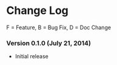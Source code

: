 Change Log
==========

F = Feature, B = Bug Fix, D = Doc Change

### Version 0.1.0 (July 21, 2014)

  - Initial release
